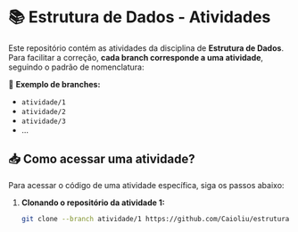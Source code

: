 # 📚 Estrutura de Dados - Atividades

Este repositório contém as atividades da disciplina de **Estrutura de Dados**.  
Para facilitar a correção, **cada branch corresponde a uma atividade**, seguindo o padrão de nomenclatura:


📌 **Exemplo de branches:**
- `atividade/1`
- `atividade/2`
- `atividade/3`
- ...

## 📥 Como acessar uma atividade?

Para acessar o código de uma atividade específica, siga os passos abaixo:

1. **Clonando o repositório da atividade 1:**
   ```sh
   git clone --branch atividade/1 https://github.com/Caioliu/estrutura-de-dados.git 

